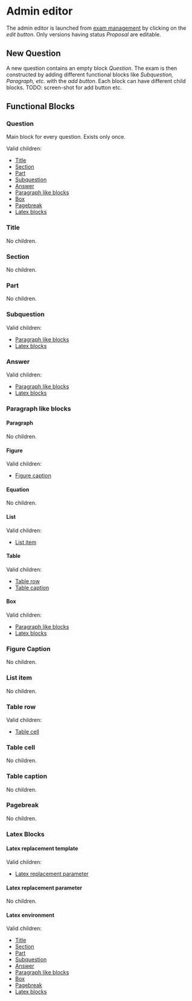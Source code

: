 # Admin editor

The admin editor is launched from [exam management](exam_management.md) by clicking on the *edit button*. Only versions having status *Proposal* are editable.


## New Question

A new question contains an empty block *Question*. The exam is then constructed by adding different functional blocks like *Subquestion, Paragraph, etc.* with the *add button*. Each block can have different child blocks. TODO: screen-shot for add button etc.

## Functional Blocks
### Question
Main block for every question. Exists only once.

Valid children:
* [Title]("title")
* [Section]("section")
* [Part]("part")
* [Subquestion]("subquestion")
* [Answer]("answer")
* [Paragraph like blocks]("paragraph-like-blocks")
* [Box]("box")
* [Pagebreak]("pagebreak")
* [Latex blocks]("latex-blocks")

### Title

No children.

### Section

No children.

### Part

No children.

### Subquestion

Valid children:
* [Paragraph like blocks]("paragraph-like-blocks")
* [Latex blocks]("latex-blocks")

### Answer

Valid children:
* [Paragraph like blocks]("paragraph-like-blocks")
* [Latex blocks]("latex-blocks")

### Paragraph like blocks
#### Paragraph

No children.

#### Figure

Valid children:
* [Figure caption]("figure-caption")

#### Equation

No children.

#### List

Valid children:
* [List item]("list-item")

#### Table

Valid children:
* [Table row]("table-row")
* [Table caption]("table-caption")

#### Box

Valid children:
* [Paragraph like blocks]("paragraph-like-blocks")
* [Latex blocks]("latex-blocks")

### Figure Caption

No children.

### List item

No children.

### Table row

Valid children:
* [Table cell]("table-cell")

### Table cell

No children.

### Table caption

No children.

### Pagebreak

No children.

### Latex Blocks
#### Latex replacement template

Valid children:
* [Latex replacement parameter]("latex-replacement-parameter")

#### Latex replacement parameter

No children.

#### Latex environment

Valid children:
* [Title]("title")
* [Section]("section")
* [Part]("part")
* [Subquestion]("subquestion")
* [Answer]("answer")
* [Paragraph like blocks]("paragraph-like-blocks")
* [Box]("box")
* [Pagebreak]("pagebreak")
* [Latex blocks]("latex-blocks")


